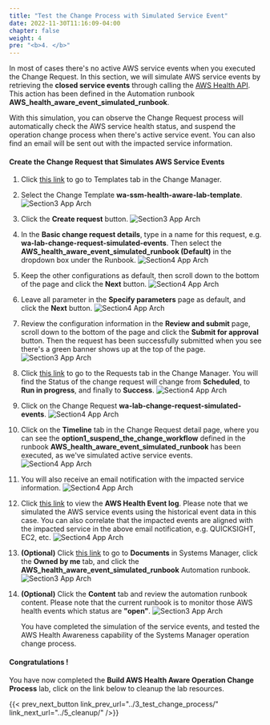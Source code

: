 ```yaml
---
title: "Test the Change Process with Simulated Service Event"
date: 2022-11-30T11:16:09-04:00
chapter: false
weight: 4
pre: "<b>4. </b>"
---
```


In most of cases there's no active AWS service events when you executed the Change Request. In this section, we will simulate AWS service events by retrieving the **closed service events** through calling the [AWS Health API](https://docs.aws.amazon.com/health/latest/ug/health-api.html). This action has been defined in the Automation runbook **AWS_health_aware_event_simulated_runbook**. 

With this simulation, you can observe the Change Request process will automatically check the AWS service health status, and suspend the operation change process when there's active service event. You can also find an email will be sent out with the impacted service information.

#### Create the Change Request that Simulates AWS Service Events

1. Click [this link](https://us-east-1.console.aws.amazon.com/systems-manager/change-manager?region=us-east-1#/dashboard/templates) to go to Templates tab in the Change Manager.

2. Select the Change Template **wa-ssm-health-aware-lab-template**.
![Section3 App Arch](/Operations/200_Build_AWS_Health_Aware_Operation_Change_Process/Images/section3_click_change_template.png)

3. Click the **Create request** button.
![Section3 App Arch](/Operations/200_Build_AWS_Health_Aware_Operation_Change_Process/Images/section3_click_change_request_button.png)

4. In the **Basic change request details**, type in a name for this request, e.g. **wa-lab-change-request-simulated-events**. Then select the **AWS_health_aware_event_simulated_runbook (Default)** in the dropdown box under the Runbook.
![Section4 App Arch](/Operations/200_Build_AWS_Health_Aware_Operation_Change_Process/Images/section4_change_request_name_runbook.png)

5. Keep the other configurations as default, then scroll down to the bottom of the page and click the **Next** button.
![Section4 App Arch](/Operations/200_Build_AWS_Health_Aware_Operation_Change_Process/Images/section4_change_request_details_next_page.png)

6. Leave all parameter in the **Specify parameters** page as default, and click the **Next** button.
![Section4 App Arch](/Operations/200_Build_AWS_Health_Aware_Operation_Change_Process/Images/section4_specify_parameters_next_button.png)

7. Review the configuration information in the **Review and submit** page, scroll down to the bottom of the page and click the **Submit for approval** button. Then the request has been successfully submitted when you see there's a green banner shows up at the top of the page. 
![Section3 App Arch](/Operations/200_Build_AWS_Health_Aware_Operation_Change_Process/Images/section3_submit_for_approval_button_normal.png)

8. Click [this link](https://us-east-1.console.aws.amazon.com/systems-manager/change-manager?region=us-east-1#/dashboard/requests) to go to the Requests tab in the Change Manager. You will find the Status of the change request will change from **Scheduled**, to **Run in progress**, and finally to **Success**.
![Section4 App Arch](/Operations/200_Build_AWS_Health_Aware_Operation_Change_Process/Images/section4_change_request_executed_successfully.png)

9. Click on the Change Request **wa-lab-change-request-simulated-events**.
![Section4 App Arch](/Operations/200_Build_AWS_Health_Aware_Operation_Change_Process/Images/section4_click_on_change_request_link.png)

10. Click on the **Timeline** tab in the Change Request detail page, where you can see the **option1_suspend_the_change_workflow** defined in the runbook **AWS_health_aware_event_simulated_runbook** has been executed, as we've simulated active service events.
![Section4 App Arch](/Operations/200_Build_AWS_Health_Aware_Operation_Change_Process/Images/section4_operation_runbook_executed_normally.png)

11. You will also receive an email notification with the impacted service information. 
![Section4 App Arch](/Operations/200_Build_AWS_Health_Aware_Operation_Change_Process/Images/section4_service_impacted_email.png)

12. Click [this link](https://health.aws.amazon.com/health/home#/account/event-log) to view the **AWS Health Event log**. Please note that we simulated the AWS service events using the historical event data in this case. You can also correlate that the impacted events are aligned with the impacted service in the above email notification, e.g. QUICKSIGHT, EC2, etc.
![Section4 App Arch](/Operations/200_Build_AWS_Health_Aware_Operation_Change_Process/Images/section4_health_event_log.png)

13. **(Optional)** Click [this link](https://us-east-1.console.aws.amazon.com/systems-manager/documents?region=us-east-1) to go to **Documents** in Systems Manager, click the **Owned by me** tab, and click the **AWS_health_aware_event_simulated_runbook** Automation runbook.
![Section3 App Arch](/Operations/200_Build_AWS_Health_Aware_Operation_Change_Process/Images/section4_document_normal_operation_runbook_clickin.png)

14. **(Optional)** Click the **Content** tab and review the automation runbook content. Please note that the current runbook is to monitor those AWS health events which status are **"open"**.
![Section3 App Arch](/Operations/200_Build_AWS_Health_Aware_Operation_Change_Process/Images/section4_automation_runbook_closed_health_events.png)

     You have completed the simulation of the service events, and tested the AWS Health Awareness capability of the Systems Manager operation change process.

#### Congratulations ! 
You have now completed the **Build AWS Health Aware Operation Change Process** lab, click on the link below to cleanup the lab resources.

{{< prev_next_button link_prev_url="../3_test_change_process/" link_next_url="../5_cleanup/" />}}
